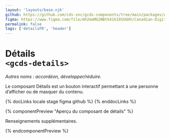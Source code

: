 ```yaml
---
layout: 'layouts/base.njk'
github: https://github.com/cds-snc/gcds-components/tree/main/packages/web/src/components/gcds-details
figma: https://www.figma.com/file/mh2maMG2NBtk41k1O1UGHV/Canadian-Digital-Service%E2%80%A8---GC-Design-System?type=design&node-id=1097-2733&mode=design&t=qwNFRgCKhnoUtRXO-0
permalink: false
tags: ['detailsFR', 'header']
---
```


# Détails <br>`<gcds-details>`

_Autres noms : accordéon, développer/réduire._

Le composant Détails est un bouton interactif permettant à une personne d’afficher ou de masquer du contenu.

{% docLinks locale stage figma github %}
{% enddocLinks %}

{% componentPreview "Aperçu du composant de détails" %}
<gcds-details details-title="Apprenez-en plus sur ce sujet">

  <p>Renseignements supplémentaires.</p>
</gcds-details>
{% endcomponentPreview %}
